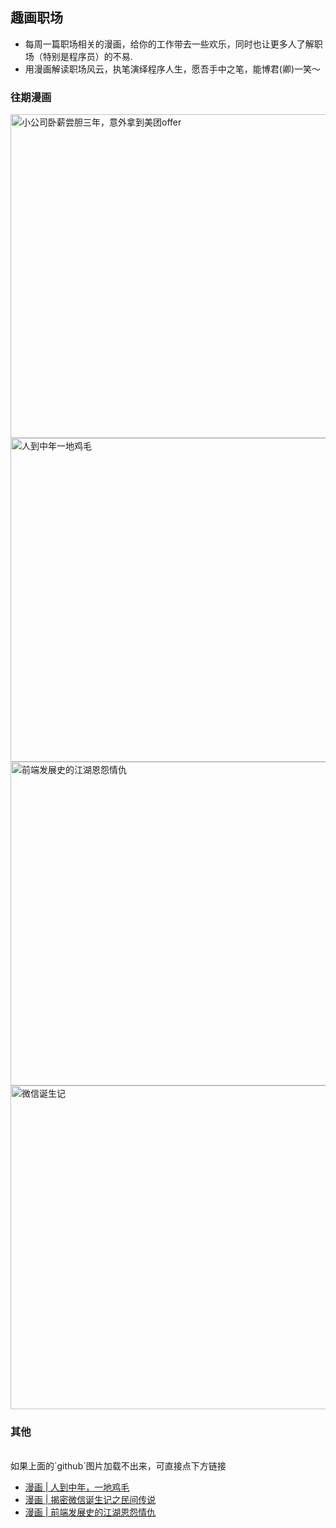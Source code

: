 
## 趣画职场

+ 每周一篇职场相关的漫画，给你的工作带去一些欢乐，同时也让更多人了解职场（特别是程序员）的不易.
+ 用漫画解读职场风云，执笔演绎程序人生，愿吾手中之笔，能博君(卿)一笑～

### 往期漫画

<a href="https://github.com/meibin08/comics-program-life/issues/4">
  <img width="518" src="https://user-images.githubusercontent.com/18324563/103251615-5ab9d080-49b4-11eb-92e5-b9437f61a8cc.png" alt="小公司卧薪尝胆三年，意外拿到美团offer"/>
</a>
<a href="https://github.com/meibin08/comics-program-life/issues/3">
  <img width="518" src="https://user-images.githubusercontent.com/18324563/102736358-b1555800-437f-11eb-8a01-e6a554f50478.png" alt="人到中年一地鸡毛"/>
</a>
<a href="https://github.com/meibin08/comics-program-life/issues/1">
  <img width="518" src="https://user-images.githubusercontent.com/18324563/102308252-37008e80-3fa1-11eb-9c9f-2e95f48dd4e6.png" alt="前端发展史的江湖恩怨情仇"/>
</a>

<a href="https://github.com/meibin08/comics-program-life/issues/2">
  <img width="518" src="https://user-images.githubusercontent.com/18324563/102308426-8d6dcd00-3fa1-11eb-9757-be03ea5fbfa5.png" alt="微信诞生记"/>
</a>

### 其他
<br/>
如果上面的`github`图片加载不出来，可直接点下方链接

+ [漫画 | 人到中年，一地鸡毛](https://mp.weixin.qq.com/s/bRwhMDf784K_9AaxF1rzqQ)
+ [漫画 | 揭密微信诞生记之民间传说](https://mp.weixin.qq.com/s/sbsGwwc2DH1C-h66c2LAFw)
+ [漫画 | 前端发展史的江湖恩怨情仇](https://mp.weixin.qq.com/s/eU5Mvf0GROOK7yTGlW2r4A)
